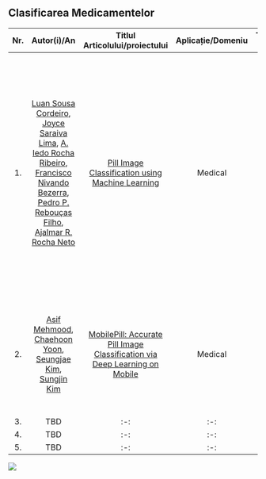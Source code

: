 ## Clasificarea Medicamentelor
|Nr.|Autor(i)/An|Titlul Articolului/proiectului | Aplicație/Domeniu | Tehnologii utilizate |Metodologie/Abordare |Rezultate|Limitări|Comentarii suplimentare|
|:-:|:-:|:-:|:-:|:-:|:-:|:-:|:-:|:-:|
|1.|[Luan Sousa Cordeiro](https://ieeexplore.ieee.org/author/37087404374), [Joyce Saraiva Lima](https://ieeexplore.ieee.org/author/37087405122), [A. Iedo Rocha Ribeiro](https://ieeexplore.ieee.org/author/37087113691), [Francisco Nivando Bezerra](https://ieeexplore.ieee.org/author/37266756100), [Pedro P. Rebouças Filho](https://ieeexplore.ieee.org/author/37086224533), [Ajalmar R. Rocha Neto](https://ieeexplore.ieee.org/author/37085793861)|[Pill Image Classification using Machine Learning](https://ieeexplore.ieee.org/abstract/document/8923984/)|Medical|Python 3.6 cu librăriile open-source: matplotlib 3.0.2, numpy 1.14.4, skimage 0.14.1, sklearn 0.20.1| Sistem automat de clasificare pentru imagini cu medicamente folosind machine learning | ”The results indicate that all classifiers perform accurate predictions, with an average accuracy above 99.3%. This high classification accuracy happens even in the presence of unbalanced classes, with precision and recall average scores above 98%.”|TBD|TBD|
|2.|[Asif Mehmood](https://ieeexplore.ieee.org/author/37087135691), [Chaehoon Yoon](https://ieeexplore.ieee.org/author/37087137015), [Seungjae Kim](https://ieeexplore.ieee.org/author/37087135616), [Sungjin Kim](https://ieeexplore.ieee.org/author/37087135606)|[MobilePill: Accurate Pill Image Classification via Deep Learning on Mobile](https://ieeexplore.ieee.org/abstract/document/8939727/authors#authors)|Medical|[OCR Google](https://cloud.google.com/use-cases/ocr)| Sistem automat  de clasificare pentru imagine cu medicamente folosind deep learning |Rata de predicție este între 50% și 100%|Dificultate în recunoașterea anumitor caracteristici, limitări în preprocesare, OCR nu poate recunoaște în totalitate caracterele de pe medicamente|TBD|
|3.|TBD|:-:|:-:|:-:|:-:|:-:|:-:|:-:|
|4.|TBD|:-:|:-:|:-:|:-:|:-:|:-:|:-:|
|5.|TBD|:-:|:-:|:-:|:-:|:-:|:-:|:-:|

![](https://lh7-rt.googleusercontent.com/docsz/AD_4nXfjmfN3zZ8Do08A4gLId3I1eLpMst3959kjcc_zUIO4NwSyKPgLp_Pki8b9pmSmaSoIGmFTBVPJCCWo0lrGyBFd2N_2GmszLOgLvtRZa6VjQipRnRDG3vr3DuylTN4CRRnF8ZzP6ABVpnPGeoBRxedKWwk?key=2AbNmImatDtZTk38kSXm-A)

